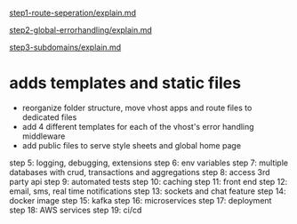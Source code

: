 [step1-route-seperation/explain.md](https://github.com/dheeraj-br/random/blob/step1-route-seperation/explain.md)

[step2-global-errorhandling/explain.md](https://github.com/dheeraj-br/random/blob/step2-global-errorhandling/explain.md)

[step3-subdomains/explain.md](https://github.com/dheeraj-br/random/blob/step3-subdomains/explain.md)

# adds templates and static files

- reorganize folder structure, move vhost apps and route files to dedicated files
- add 4 different templates for each of the vhost's error handling middleware
- add public files to serve style sheets and global home page

step 5: logging, debugging, extensions
step 6: env variables
step 7: multiple databases with crud, transactions and aggregations
step 8: access 3rd party api
step 9: automated tests
step 10: caching
step 11: front end
step 12: email, sms, real time notifications
step 13: sockets and chat feature
step 14: docker image
step 15: kafka
step 16: microservices
step 17: deployment
step 18: AWS services
step 19: ci/cd

